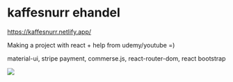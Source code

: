 # kaffesnurr ehandel
https://kaffesnurr.netlify.app/

Making a project with react + help from udemy/youtube =)

material-ui,
stripe payment, 
commerse.js,
react-router-dom,
react bootstrap


[![](https://i.ibb.co/rF86b8b/Screenshot-2021-03-14-at-17-41-13.png)](#)
